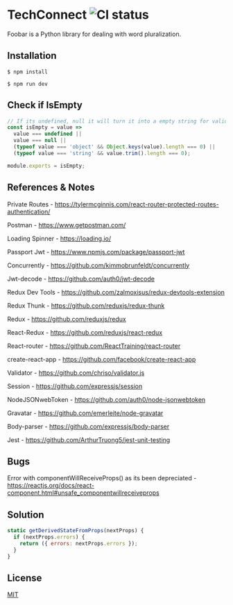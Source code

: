 # TechConnect ![CI status](https://img.shields.io/badge/build-passing-brightgreen.svg)

Foobar is a Python library for dealing with word pluralization.

## Installation



`$ npm install`

`$ npm run dev`

## Check if IsEmpty

```javascript
// If its undefined, null it will turn it into a empty string for validator to work.
const isEmpty = value =>
  value === undefined ||
  value === null ||
  (typeof value === 'object' && Object.keys(value).length === 0) ||
  (typeof value === 'string' && value.trim().length === 0);

module.exports = isEmpty;

```

## References & Notes

Private Routes - https://tylermcginnis.com/react-router-protected-routes-authentication/

Postman - https://www.getpostman.com/

Loading Spinner - https://loading.io/

Passport Jwt - https://www.npmjs.com/package/passport-jwt

Concurrently - https://github.com/kimmobrunfeldt/concurrently

Jwt-decode - https://github.com/auth0/jwt-decode

Redux Dev Tools - https://github.com/zalmoxisus/redux-devtools-extension

Redux Thunk - https://github.com/reduxjs/redux-thunk

Redux - https://github.com/reduxjs/redux

React-Redux - https://github.com/reduxjs/react-redux

React-router - https://github.com/ReactTraining/react-router

create-react-app - https://github.com/facebook/create-react-app

Validator - https://github.com/chriso/validator.js

Session - https://github.com/expressjs/session

NodeJSONwebToken - https://github.com/auth0/node-jsonwebtoken

Gravatar - https://github.com/emerleite/node-gravatar

Body-parser - https://github.com/expressjs/body-parser

Jest - https://github.com/ArthurTruong5/jest-unit-testing

## Bugs

Error with componentWillReceiveProps() as its been depreciated - https://reactjs.org/docs/react-component.html#unsafe_componentwillreceiveprops

## Solution

```javascript
static getDerivedStateFromProps(nextProps) {
  if (nextProps.errors) {
    return ({ errors: nextProps.errors });
  }
}
```

## License
[MIT](https://choosealicense.com/licenses/mit/)
